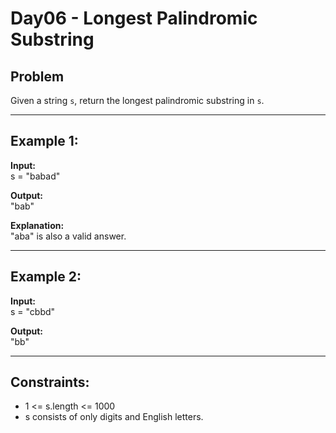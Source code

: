 # Day06 - Longest Palindromic Substring

## Problem

Given a string `s`, return the longest palindromic substring in `s`.

---

## Example 1:

**Input:**  
s = "babad"

**Output:**  
"bab"

**Explanation:**  
"aba" is also a valid answer.

---

## Example 2:

**Input:**  
s = "cbbd"

**Output:**  
"bb"

---

## Constraints:

- 1 <= s.length <= 1000
- s consists of only digits and English letters.
